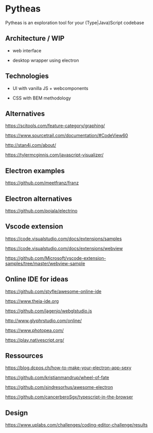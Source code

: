 # Pytheas

Pytheas is an exploration tool for your (Type|Java)Script codebase

## Architecture / WIP

-   web interface

-   desktop wrapper using electron

## Technologies

-   UI with vanilla JS + webcomponents

-   CSS with BEM methodology

## Alternatives

https://scitools.com/feature-category/graphing/

https://www.sourcetrail.com/documentation/#CodeView60

http://stan4j.com/about/

https://tylermcginnis.com/javascript-visualizer/

## Electron examples

https://github.com/meetfranz/franz

## Electron alternatives

https://github.com/pojala/electrino

## Vscode extension

https://code.visualstudio.com/docs/extensions/samples

https://code.visualstudio.com/docs/extensions/webview

https://github.com/Microsoft/vscode-extension-samples/tree/master/webview-sample

## Online IDE for ideas

https://github.com/styfle/awesome-online-ide

https://www.theia-ide.org

https://github.com/jagenjo/webglstudio.js

http://www.glyphrstudio.com/online/

https://www.photopea.com/

https://play.nativescript.org/

## Ressources

https://blog.dcpos.ch/how-to-make-your-electron-app-sexy

https://github.com/kristianmandrup/wheel-of-fate

https://github.com/sindresorhus/awesome-electron

https://github.com/cancerberoSgx/typescript-in-the-browser

## Design

https://www.uplabs.com/challenges/coding-editor-challenge/results
